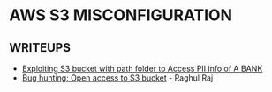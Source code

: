 # AWS S3 MISCONFIGURATION

## WRITEUPS
- [Exploiting S3 bucket with path folder to Access PII info of A BANK](https://notifybugme.medium.com/exploiting-s3-bucket-with-path-folder-to-access-pii-info-of-a-bank-91d8563cb45)
- [Bug hunting: Open access to S3 bucket](https://engrinside.medium.com/bug-hunting-open-access-to-s3-bucket-79f262a86a78) - Raghul Raj
